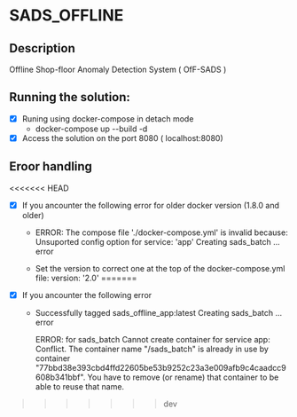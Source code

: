 # SADS_OFFLINE
## Description
Offline Shop-floor Anomaly Detection System ( OfF-SADS ) 

## Running the solution:
- [x] Runing using docker-compose in detach mode
    - docker-compose up --build -d 
- [x] Access the solution on the port 8080 ( localhost:8080)
## Eroor handling 
<<<<<<< HEAD
- [x] If you ancounter the following error for older docker version (1.8.0 and older)
    -   ERROR: The compose file './docker-compose.yml' is invalid because: Unsuported config option for service: 'app'
        Creating sads_batch ... error

    -   Set the version to correct one at the top of the docker-compose.yml file: version: '2.0'
=======
- [x] If you ancounter the following error 
    -   Successfully tagged sads_offline_app:latest
        Creating sads_batch ... error

        ERROR: for sads_batch  Cannot create container for service app: Conflict. The container name "/sads_batch" is already in use by container "77bbd38e393cbd4ffd22605be53b9252c23a3e009afb9c4caadcc9608b341bbf". You have to remove (or rename) that container to be able to reuse that name.
>>>>>>> dev
